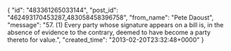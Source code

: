  {
   "id": "483361265033144",
   "post_id": "462493170453287_483058458396758",
   "from_name": "Pete Daoust",
   "message": "57. (1) Every party whose signature appears on a bill is, in the absence of evidence to the contrary, deemed to have become a party thereto for value.",
   "created_time": "2013-02-20T23:32:48+0000"
 }
